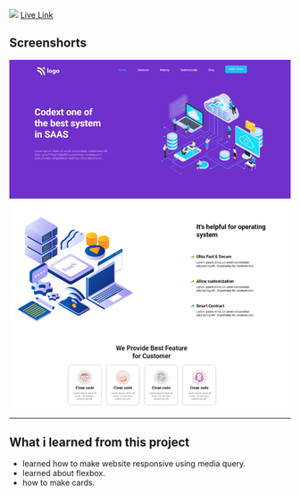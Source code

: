 ![](https://img.shields.io/badge/Project-13-brightgreen)
[Live Link](https://saas-landing-page-1.netlify.app/)

## Screenshorts
![Screeshort](Screenshots/Full%20Screenshot.png)
   * * *
   

  ## What i learned from this project

  - learned how to make website responsive using media query.
  - learned about flexbox.
  - how to make cards.
